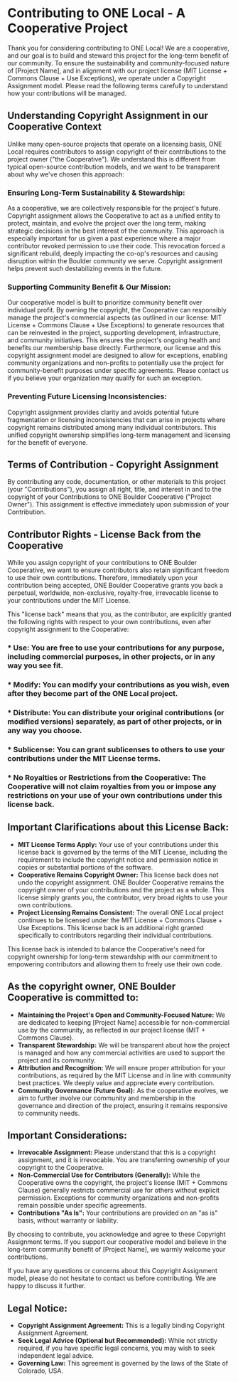 # Contributing to ONE Local - A Cooperative Project

Thank you for considering contributing to ONE Local! We are a cooperative, and our goal is to build and steward this project for the long-term benefit of our community. To ensure the sustainability and community-focused nature of [Project Name], and in alignment with our project license (MIT License + Commons Clause + Use Exceptions), we operate under a Copyright Assignment model. Please read the following terms carefully to understand how your contributions will be managed.

## Understanding Copyright Assignment in our Cooperative Context

Unlike many open-source projects that operate on a licensing basis, ONE Local requires contributors to assign copyright of their contributions to the project owner ("the Cooperative"). We understand this is different from typical open-source contribution models, and we want to be transparent about why we've chosen this approach:

### Ensuring Long-Term Sustainability & Stewardship:
As a cooperative, we are collectively responsible for the project's future. Copyright assignment allows the Cooperative to act as a unified entity to protect, maintain, and evolve the project over the long term, making strategic decisions in the best interest of the community. This approach is especially important for us given a past experience where a major contributor revoked permission to use their code. This revocation forced a significant rebuild, deeply impacting the co-op's resources and causing disruption within the Boulder community we serve. Copyright assignment helps prevent such destabilizing events in the future.

### Supporting Community Benefit & Our Mission:
Our cooperative model is built to prioritize community benefit over individual profit. By owning the copyright, the Cooperative can responsibly manage the project's commercial aspects (as outlined in our license: MIT License + Commons Clause + Use Exceptions) to generate resources that can be reinvested in the project, supporting development, infrastructure, and community initiatives. This ensures the project's ongoing health and benefits our membership base directly. Furthermore, our license and this copyright assignment model are designed to allow for exceptions, enabling community organizations and non-profits to potentially use the project for community-benefit purposes under specific agreements. Please contact us if you believe your organization may qualify for such an exception.

### Preventing Future Licensing Inconsistencies:
Copyright assignment provides clarity and avoids potential future fragmentation or licensing inconsistencies that can arise in projects where copyright remains distributed among many individual contributors. This unified copyright ownership simplifies long-term management and licensing for the benefit of everyone.

## Terms of Contribution - Copyright Assignment

By contributing any code, documentation, or other materials to this project (your "Contributions"), you assign all right, title, and interest in and to the copyright of your Contributions to ONE Boulder Cooperative ("Project Owner"). This assignment is effective immediately upon submission of your Contribution.

## Contributor Rights - License Back from the Cooperative

While you assign copyright of your contributions to ONE Boulder Cooperative, we want to ensure contributors also retain significant freedom to use their own contributions. Therefore, immediately upon your contribution being accepted, ONE Boulder Cooperative grants you back a perpetual, worldwide, non-exclusive, royalty-free, irrevocable license to your contributions under the MIT License.

This "license back" means that you, as the contributor, are explicitly granted the following rights with respect to your own contributions, even after copyright assignment to the Cooperative:

### *   **Use:**    You are free to use your contributions for any purpose, including commercial purposes, in other projects, or in any way you see fit.
### *   **Modify:**    You can modify your contributions as you wish, even after they become part of the ONE Local project.
### *   **Distribute:**    You can distribute your original contributions (or modified versions) separately, as part of other projects, or in any way you choose.
### *   **Sublicense:**    You can grant sublicenses to others to use your contributions under the MIT License terms.
### *   **No Royalties or Restrictions from the Cooperative:**    The Cooperative will not claim royalties from you or impose any restrictions on your use of your own contributions under this license back.

## Important Clarifications about this License Back:

*   **MIT License Terms Apply:** Your use of your contributions under this license back is governed by the terms of the MIT License, including the requirement to include the copyright notice and permission notice in copies or substantial portions of the software.
*   **Cooperative Remains Copyright Owner:** This license back does not undo the copyright assignment. ONE Boulder Cooperative remains the copyright owner of your contributions and the project as a whole. This license simply grants you, the contributor, very broad rights to use your own contributions.
*   **Project Licensing Remains Consistent:** The overall ONE Local project continues to be licensed under the MIT License + Commons Clause + Use Exceptions. This license back is an additional right granted specifically to contributors regarding their individual contributions.

This license back is intended to balance the Cooperative's need for copyright ownership for long-term stewardship with our commitment to empowering contributors and allowing them to freely use their own code.

## As the copyright owner, ONE Boulder Cooperative is committed to:

*   **Maintaining the Project's Open and Community-Focused Nature:** We are dedicated to keeping [Project Name] accessible for non-commercial use by the community, as reflected in our project license (MIT + Commons Clause).
*   **Transparent Stewardship:** We will be transparent about how the project is managed and how any commercial activities are used to support the project and its community.
*   **Attribution and Recognition:** We will ensure proper attribution for your contributions, as required by the MIT License and in line with community best practices. We deeply value and appreciate every contribution.
*   **Community Governance (Future Goal):** As the cooperative evolves, we aim to further involve our community and membership in the governance and direction of the project, ensuring it remains responsive to community needs.

## Important Considerations:

*   **Irrevocable Assignment:** Please understand that this is a copyright assignment, and it is irrevocable. You are transferring ownership of your copyright to the Cooperative.
*   **Non-Commercial Use for Contributors (Generally):** While the Cooperative owns the copyright, the project's license (MIT + Commons Clause) generally restricts commercial use for others without explicit permission. Exceptions for community organizations and non-profits remain possible under specific agreements.
*   **Contributions "As Is":** Your contributions are provided on an "as is" basis, without warranty or liability.

By choosing to contribute, you acknowledge and agree to these Copyright Assignment terms. If you support our cooperative model and believe in the long-term community benefit of [Project Name], we warmly welcome your contributions.

If you have any questions or concerns about this Copyright Assignment model, please do not hesitate to contact us before contributing. We are happy to discuss it further.

## Legal Notice:

*   **Copyright Assignment Agreement:** This is a legally binding Copyright Assignment Agreement.
*   **Seek Legal Advice (Optional but Recommended):** While not strictly required, if you have specific legal concerns, you may wish to seek independent legal advice.
*   **Governing Law:** This agreement is governed by the laws of the State of Colorado, USA.
